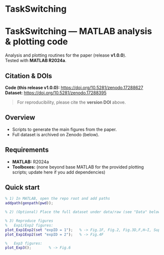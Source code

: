 # TaskSwitching

# TaskSwitching — MATLAB analysis & plotting code

Analysis and plotting routines for the paper (release **v1.0.0**).  
Tested with **MATLAB R2024a**.

## Citation & DOIs
**Code (this release v1.0.0):** https://doi.org/10.5281/zenodo.17288627  
**Dataset:** https://doi.org/10.5281/zenodo.17288395

> For reproducibility, please cite the **version DOI** above.

## Overview
- Scripts to generate the main figures from the paper.
- Full dataset is archived on Zenodo (below).

## Requirements
- **MATLAB:** R2024a  
- **Toolboxes:** (none beyond base MATLAB for the provided plotting scripts; update here if you add dependencies)

## Quick start
```matlab
% 1) In MATLAB, open the repo root and add paths
addpath(genpath(pwd));

% 2) (Optional) Place the full dataset under data/raw (see "Data" below)

% 3) Reproduce figures
%   Exp1/Exp2 figures:
plot_Exp1Exp2(set "expID = 1");   % -> Fig.1F, Fig.2, Fig.3D,F,H–I, Supplementary 1–2
plot_Exp1Exp2(set "expID = 2");   % -> Fig.4F

%   Exp3 figures:
plot_Exp3();        % -> Fig.6

